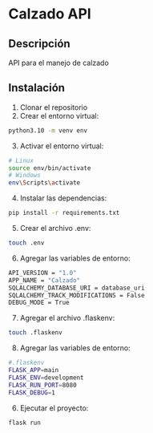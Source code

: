 # Calzado API
## Descripción
API para el manejo de calzado
## Instalación
1. Clonar el repositorio
2. Crear el entorno virtual:
```bash
python3.10 -m venv env
```
3. Activar el entorno virtual:
```bash
# Linux
source env/bin/activate
# Windows
env\Scripts\activate
```
4. Instalar las dependencias:
```bash
pip install -r requirements.txt
```
5. Crear el archivo .env:
```bash
touch .env
```
6. Agregar las variables de entorno:
```bash
API_VERSION = "1.0"
APP_NAME = "Calzado"
SQLALCHEMY_DATABASE_URI = database_uri
SQLALCHEMY_TRACK_MODIFICATIONS = False
DEBUG_MODE = True
```
7. Agregar el archivo .flaskenv:
```bash
touch .flaskenv
```
8. Agregar las variables de entorno:
```bash
#.flaskenv
FLASK_APP=main
FLASK_ENV=development
FLASK_RUN_PORT=8080
FLASK_DEBUG=1
```
6. Ejecutar el proyecto:
```bash
flask run
```
